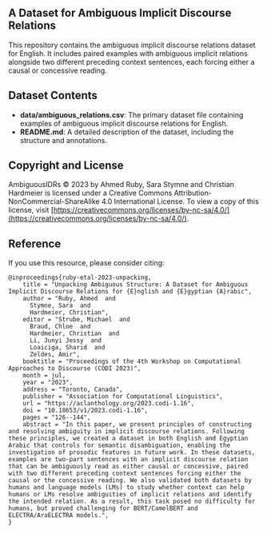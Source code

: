 ## A Dataset for Ambiguous Implicit Discourse Relations

This repository contains the ambiguous implicit discourse relations dataset for English. It includes paired examples with ambiguous implicit relations alongside two different preceding context sentences, each forcing either a causal or concessive reading.

## Dataset Contents

- **data/ambiguous_relations.csv**: The primary dataset file containing examples of ambiguous implicit discourse relations for English.
- **README.md**: A detailed description of the dataset, including the structure and annotations.

## Copyright and License

AmbiguousIDRs © 2023 by Ahmed Ruby, Sara Stymne and Christian Hardmeier is licensed under a Creative Commons Attribution-NonCommercial-ShareAlike 4.0 International License. To view a copy of this license, visit [https://creativecommons.org/licenses/by-nc-sa/4.0/](https://creativecommons.org/licenses/by-nc-sa/4.0/).

## Reference
If you use this resource, please consider citing:
```plaintext
@inproceedings{ruby-etal-2023-unpacking,
    title = "Unpacking Ambiguous Structure: A Dataset for Ambiguous Implicit Discourse Relations for {E}nglish and {E}gyptian {A}rabic",
    author = "Ruby, Ahmed  and
      Stymne, Sara  and
      Hardmeier, Christian",
    editor = "Strube, Michael  and
      Braud, Chloe  and
      Hardmeier, Christian  and
      Li, Junyi Jessy  and
      Loaiciga, Sharid  and
      Zeldes, Amir",
    booktitle = "Proceedings of the 4th Workshop on Computational Approaches to Discourse (CODI 2023)",
    month = jul,
    year = "2023",
    address = "Toronto, Canada",
    publisher = "Association for Computational Linguistics",
    url = "https://aclanthology.org/2023.codi-1.16",
    doi = "10.18653/v1/2023.codi-1.16",
    pages = "126--144",
    abstract = "In this paper, we present principles of constructing and resolving ambiguity in implicit discourse relations. Following these principles, we created a dataset in both English and Egyptian Arabic that controls for semantic disambiguation, enabling the investigation of prosodic features in future work. In these datasets, examples are two-part sentences with an implicit discourse relation that can be ambiguously read as either causal or concessive, paired with two different preceding context sentences forcing either the causal or the concessive reading. We also validated both datasets by humans and language models (LMs) to study whether context can help humans or LMs resolve ambiguities of implicit relations and identify the intended relation. As a result, this task posed no difficulty for humans, but proved challenging for BERT/CamelBERT and ELECTRA/AraELECTRA models.",
}
